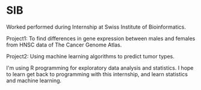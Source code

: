 # SIB

Worked performed during Internship at Swiss Institute of Bioinformatics.

Project1: To find differences in gene expression between males and females from HNSC data of The Cancer Genome Atlas.

Project2: Using machine learning algorithms to predict tumor types.

I'm using R programming for exploratory data analysis and statistics. I hope to learn get back to programming with this internship, and learn statistics and machine learning.
